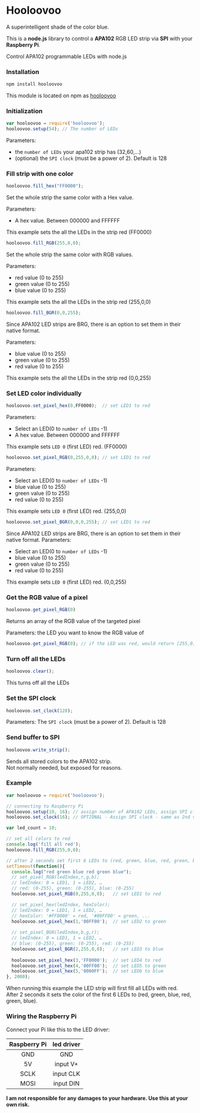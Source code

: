 Hooloovoo
==========
A superintelligent shade of the color blue.

This is a **node.js** library to control a **APA102** RGB LED strip via **SPI** with your **Raspberry Pi**.

Control APA102 programmable LEDs with node.js

### Installation
```sh
npm install hooloovoo
```

This module is located on npm as [hooloovoo](https://npmjs.org/package/hooloovoo)

### Initialization
```js
var hooloovoo = require('hooloovoo');
hooloovoo.setup(54); // The number of LEDs 
```
Parameters:
* the `number of LEDs` your apa102 strip has (32,60,...)
* (optional) the `SPI clock` (must be a power of 2). Default is 128

### Fill strip with one color
```js
hooloovoo.fill_hex("FF0000");
```
Set the whole strip the same color with a Hex value.

Parameters:
* A hex value. Between 000000 and FFFFFF

This example sets the all the LEDs in the strip red (FF0000)

```js
hooloovoo.fill_RGB(255,0,0);
```
Set the whole strip the same color with RGB values.

Parameters:
* red value (0 to 255)
* green value (0 to 255)
* blue value (0 to 255)

This example sets the all the LEDs in the strip red (255,0,0)

```js
hooloovoo.fill_BGR(0,0,255);
```
Since APA102 LED strips are BRG, there is an option to set them in their native format.

Parameters:
* blue value (0 to 255)
* green value (0 to 255)
* red value (0 to 255)

This example sets the all the LEDs in the strip red (0,0,255)

### Set LED color individually
```js
hooloovoo.set_pixel_hex(0,FF0000);  // set LED1 to red
```
Parameters:
* Select an LED(0 to `number of LEDs` -1)
* A hex value. Between 000000 and FFFFFF

This example sets `LED 0` (first LED) red. (FF0000)

```js
hooloovoo.set_pixel_RGB(0,255,0,0); // set LED1 to red
```
Parameters:
* Select an LED(0 to `number of LEDs` -1)
* blue value (0 to 255)
* green value (0 to 255)
* red value (0 to 255)

This example sets `LED 0` (first LED) red. (255,0,0)

```js
hooloovoo.set_pixel_BGR(0,0,0,255); // set LED1 to red
```
Since APA102 LED strips are BRG, there is an option to set them in their native format.
Parameters:
* Select an LED(0 to `number of LEDs` -1)
* blue value (0 to 255)
* green value (0 to 255)
* red value (0 to 255)

This example sets `LED 0` (first LED) red. (0,0,255)

### Get the RGB value of a pixel
```js
hooloovoo.get_pixel_RGB(0)
```
Returns an array of the RGB value of the targeted pixel

Parameters:
the LED you want to know the RGB value of

```js
hooloovoo.get_pixel_RGB(0); // if the LED was red, would return [255,0,0]
```
### Turn off all the LEDs
```js
hooloovoo.clear();
```
This turns off all the LEDs

### Set the SPI clock
```js
hooloovoo.set_clock(128);
```
Parameters:
The `SPI clock` (must be a power of 2). Default is 128

### Send buffer to SPI
```js
hooloovoo.write_strip();
```
Sends all stored colors to the APA102 strip.  
Not normally needed, but exposed for reasons.

### Example
```js
var hooloovoo = require('hooloovoo');

// connecting to Raspberry Pi 
hooloovoo.setup(10, 16); // assign number of APA102 LEDs, assign SPI clock
hooloovoo.set_clock(16); // OPTIONAL - Assign SPI clock - same as 2nd value of setup(), so unnecessary if you set it in setup(). Set this individually if you like.

var led_count = 10;

// set all colors to red 
console.log('fill all red');
hooloovoo.fill_RGB(255,0,0);

// after 2 seconds set first 6 LEDs to (red, green, blue, red, green, blue) 
setTimeout(function(){
  console.log("red green blue red green blue");
  // set_pixel_RGB(ledIndex,r,g,b); 
  // ledIndex: 0 = LED1, 1 = LED2, … 
  // red: (0-255), green: (0-255), blue: (0-255)
  hooloovoo.set_pixel_RGB(0,255,0,0);   // set LED1 to red 

  // set_pixel_hex(ledIndex, hexColor); 
  // ledIndex: 0 = LED1, 1 = LED2, … 
  // hexColor: '#FF0000' = red, '#00FF00' = green, ... 
  hooloovoo.set_pixel_hex(1,'00FF00');  // set LED2 to green 
    
  // set_pixel_BGR(ledIndex,b,g,r); 
  // ledIndex: 0 = LED1, 1 = LED2, … 
  // blue: (0-255), green: (0-255), red: (0-255)
  hooloovoo.set_pixel_BGR(2,255,0,0);   // set LED3 to blue 
  
  hooloovoo.set_pixel_hex(3,'FF0000');  // set LED4 to red 
  hooloovoo.set_pixel_hex(4,'00FF00');  // set LED5 to green 
  hooloovoo.set_pixel_hex(5,'0000FF');  // set LED6 to blue 
}, 2000);
```

When running this example the LED strip will first fill all LEDs with red.  
After 2 seconds it sets the color of the first 6 LEDs to (red, green, blue, red, green, blue).

### Wiring the Raspberry Pi

Connect your Pi like this to the LED driver:

| Raspberry Pi | led driver |
|:------------:|:----------:|
| GND | GND |
| 5V  | input V+ |
| SCLK | input CLK |
| MOSI | input DIN |

**I am not responsible for any damages to your hardware. Use this at your own risk.**